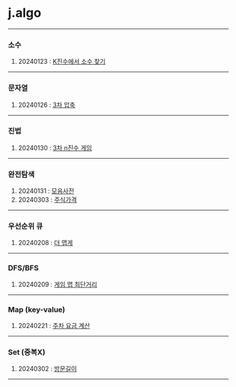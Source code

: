 # j.algo

---
### 소수
1. 20240123 : [K진수에서 소수 찾기](./PRG_92335.java)
---
### 문자열
1. 20240126 : [3차 압축](./PRG_17684.java)
---
### 진법
1. 20240130 : [3차 n진수 게임](./PRG_17687.java)
---
### 완전탐색
1. 20240131 : [모음사전](./PRG_84512.java)
2. 20240303 : [주식가격](./PRG_42584.java)
---
### 우선순위 큐
1. 20240208 : [더 맵게](./PRG_42626.java)
---
### DFS/BFS
1. 20240209 : [게임 맵 최단거리](./PRG_1844.java)
---
### Map (key-value)
1. 20240221 : [주차 요금 계산](./PRG_92341.java)
---
### Set (중복X)
1. 20240302 : [방문길이](./PRG_49994.java)
---
